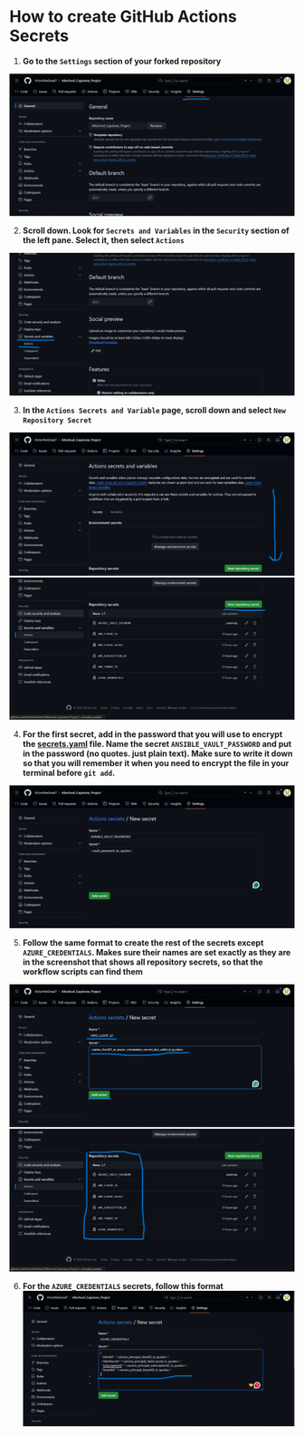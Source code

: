 # How to create GitHub Actions Secrets

1. **Go to the `Settings` section of your forked repository**

![GitHub Actions Secret 1](png_files/github_actions_secrets1.png)

2. **Scroll down. Look for `Secrets and Variables` in the `Security` section of the left pane. Select it, then select `Actions`**

![GitHub Actions Secret 2](png_files/github_actions_secrets2.png)

3. **In the `Actions Secrets and Variable` page, scroll down and select `New Repository Secret`**

![GitHub Actions Secret 3](png_files/github_actions_secrets3.png)
![GitHub Actions Secret 4](png_files/github_actions_secrets4.png)

4. **For the first secret, add in the password that you will use to encrypt the [secrets.yaml](../secrets.yaml) file. Name the secret `ANSIBLE_VAULT_PASSWORD` and put in the password (no quotes. just plain text). Make sure to write it down so that you will remember it when you need to encrypt the file in your terminal before `git add`.**

![GitHub Actions Secret 5](png_files/github_actions_secrets5.png)

5. **Follow the same format to create the rest of the secrets except `AZURE_CREDENTIALS`. Makes sure their names are set exactly as they are in the screenshot that shows all repository secrets, so that the workflow scripts can find them**

![GitHub Actions Secret 6](png_files/github_actions_secrets6.png)
![GitHub Actions Secret 7](png_files/github_actions_secrets7.png)

6. **For the `AZURE_CREDENTIALS` secrets, follow this format**
![GitHub Actions Secret 8](png_files/github_actions_secrets8.png)
